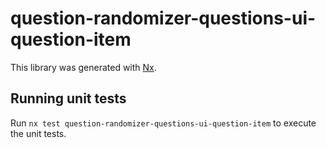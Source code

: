 # question-randomizer-questions-ui-question-item

This library was generated with [Nx](https://nx.dev).

## Running unit tests

Run `nx test question-randomizer-questions-ui-question-item` to execute the unit tests.
